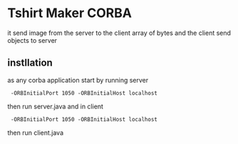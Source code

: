 # Tshirt Maker CORBA
it send image from the server to the client array of bytes and the client send objects to server 
## instllation 
as any corba application 
start by running server 
```
 -ORBInitialPort 1050 -ORBInitialHost localhost 
```
then run server.java
and in client 
```
 -ORBInitialPort 1050 -ORBInitialHost localhost
 ```
then run client.java

